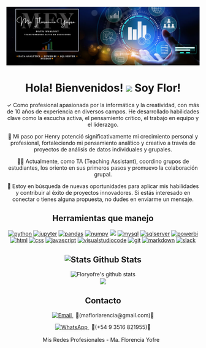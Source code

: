 <p align="center">
  <img src="https://github.com/Floryofre/Floryofre/blob/main/Banner%20de%20LinkedIn%20Lugar%20de%20Trabajo%20Ordenado%20(5).png?raw=true" alt="Banner de LinkedIn"/>
</p>

<!-- GREETINGS -->
<h1 align="center">Hola! Bienvenidos! <img src="https://media3.giphy.com/media/v1.Y2lkPTc5MGI3NjExNjk2Yjk2M2VhZDA2MjBlOTk4NmU4ODdhMWM0YzU4YjU1YmM0N2Q0NCZjdD1z/w1OBpBd7kJqHrJnJ13/giphy.gif" width=60px > Soy Flor! </h1>

<!--<h1 align="center">Hi there <img src="https://media3.giphy.com/media/v1.Y2lkPTc5MGI3NjExNjk2Yjk2M2VhZDA2MjBlOTk4NmU4ODdhMWM0YzU4YjU1YmM0N2Q0NCZjdD1z/w1OBpBd7kJqHrJnJ13/giphy.gif" width=60px > I'm Flor! </h1>-->

<!-- ABOUT ME -->
<p align="center">
  ✓ Como profesional apasionada por la informática y la creatividad, con más de 10 años de experiencia en diversos campos. He desarrollado habilidades clave como la escucha activa, el pensamiento crítico, el trabajo en equipo y el liderazgo.
</p>

<p align="center">
  🦉 Mi paso por Henry potenció significativamente mi crecimiento personal y profesional, fortaleciendo mi pensamiento analítico y creativo a través de proyectos de análisis de datos individuales y grupales.
</p>

<p align="center">
  👩‍🏫 Actualmente, como TA (Teaching Assistant), coordino grupos de estudiantes, los oriento en sus primeros pasos y promuevo la colaboración grupal.
</p>

<p align="center">
  🎯 Estoy en búsqueda de nuevas oportunidades para aplicar mis habilidades y contribuir al éxito de proyectos innovadores. Si estás interesado en conectar o tienes alguna propuesta, no dudes en enviarme un mensaje.
</p>

<!-- HERRAMIENTAS -->
<h2 align="center">Herramientas que manejo</h2>
<p align="center">
<div align="center">
  <a href="https://www.python.org/" target="_blank"><img src=https://img.shields.io/badge/Python-111112?&style=flat-square&logo=python alt=python height=27px/></a>
  <a href="https://jupyter.org/" target="_blank"><img src=https://img.shields.io/badge/Jupyter-111112?&style=flat-square&logo=jupyter alt=jupyter height=27px/></a>
  <a href="https://pandas.pydata.org/" target="_blank"><img src=https://img.shields.io/badge/Pandas-111112?&style=flat-square&logo=pandas&logoColor=150458 alt=pandas height=27px/></a>
  <a href="https://numpy.org/" target="_blank"><img src=https://img.shields.io/badge/Numpy-111112?&style=flat-square&logo=numpy&logoColor=013243 alt=numpy height=27px/></a>
   <a href="https://matplotlib.org/" target="_blank"><img src= https://github.com/Floryofre/SmartPro_Analytics/blob/main/imagenes/matplotlib-logo-7676870AC0-seeklogo.com.png?raw=true height=27px/></a>
   <a href="https://www.mysql.com/" target="_blank"><img src=https://img.shields.io/badge/MySQL-111112?&style=flat-square&logo=mysql&logoColor=4479A1 alt=mysql height=27px/></a>
  <a href="https://www.microsoft.com/es-es/sql-server/sql-server-downloads" target="_blank"><img src=https://img.shields.io/badge/SQLServer-111112?&style=flat-square&logo=microsoftsqlserver&logoColor=CC2927 alt=sqlserver height=27px/></a>
  <a href="https://powerbi.microsoft.com/es/" target="_blank"><img src=https://img.shields.io/badge/PowerBI-111112?&style=flat-square&logo=powerbi&logoColor=F2C811 alt=powerbi height=27px/></a>
  <a href="https://developer.mozilla.org/es/docs/Web/HTML" target="_blank"><img src=https://img.shields.io/badge/HTML-111112?&style=flat-square&logo=html5&logoColor=E34F26 alt=html height=27px/></a>
  <a href="https://developer.mozilla.org/es/docs/Web/CSS" target="_blank"><img src=https://img.shields.io/badge/CSS-111112?&style=flat-square&logo=css3&logoColor=1572B6 alt=css height=27px/></a>
  <a href="https://developer.mozilla.org/es/docs/Web/JavaScript" target="_blank"><img src=https://img.shields.io/badge/JavaScript-111112?&style=flat-square&logo=javascript&logoColor=F7DF1E alt=javascript height=27px/></a>
  <a href="https://code.visualstudio.com/" target="_blank"><img src=https://img.shields.io/badge/VSCode-111112?&style=flat-square&logo=visualstudiocode&logoColor=007ACC alt=visualstudiocode height=27px/></a>
  <a href="https://git-scm.com/" target="_blank"><img src=https://img.shields.io/badge/GIT-111112?&style=flat-square&logo=git&logoColor=F05032 alt=git height=27px/></a>
  <a href="https://markdown.es/" target="_blank"><img src=https://img.shields.io/badge/Markdown-111112?&style=flat-square&logo=markdown&logoColor=white alt=markdown height=27px/></a>
  <a href="https://slack.com" target="_blank"><img src=https://img.shields.io/badge/Slack-111112?&style=flat-square&logo=slack&logoColor=4A154B alt=slack height=27px/></a>
</div>  
</p>


<!-- STATS -->
<h2 align="center">
  <img alt="Stats" src="https://i.giphy.com/media/W5eoZHPpUx9sapR0eu/giphy.webp" width=50px>
  Github Stats
</h2> 

<div align="center">
  <img src="https://github-readme-stats.vercel.app/api?username=floryofre&show_icons=true&theme=tokyonight&border_radius=20&border_color=252030&bg_color=DEG,1b1526,0a090d" alt="Floryofre's github stats" />
</div>

<div align="center">
  <img src="https://komarev.com/ghpvc/?username=floryofre&&style=for-the-badge" align="center" />
</div>

<!-- CONTACT -->
<h2 align="center">Contacto</h2>

<p align="center">
 <a href="mailto:mafloriarencia@gmail.com">
  <img alt="Email" title="Envía un correo" src="https://img.shields.io/badge/Email-D14836?style=flat&logo=Gmail&logoColor=white">
</a>
<span style="margin-left: 6px;"> 🔹(mafloriarencia@gmail.com)🔹 </span>
<br>
</p>
<p align="center">
<a href="https://wa.me/543516821955?text=Hola!%20Te%20contacto%20desde%20tu%20página%20web">
  <img alt="WhatsApp" title="Envíame un mensaje en WhatsApp" src="https://img.shields.io/badge/WhatsApp-25D366?style=flat&logo=WhatsApp&logoColor=white">
</a>
<span style="margin-left: 6px;"> 🔹(+54 9 3516 821955)🔹 </span>
</p>

<p align="center">
  <a href="https://linktr.ee/FloryofreDA" target="_blank" style="text-decoration: none; display: inline-block; margin-right: 10px; vertical-align: middle;">
    Mis Redes Profesionales - Ma. Florencia Yofre
  </a>
</p>
